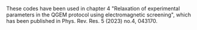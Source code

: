 These codes have been used in chapter 4 "Relaxation of experimental parameters in the QGEM protocol using electromagnetic screening", which has been published in Phys. Rev. Res. 5 (2023) no.4, 043170.
